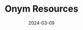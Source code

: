 ---
title: 'Onym Resources'
link: https://guide.onym.co
description: This guide is an on-going open source attempt to organize the best tools and resources for naming things.
tags: [branding]
content-type: reference
date: 2024-03-09
---
